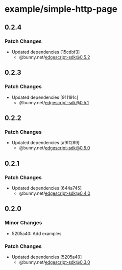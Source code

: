 # example/simple-http-page

## 0.2.4

### Patch Changes

- Updated dependencies [15cdbf3]
  - @bunny.net/edgescript-sdk@0.5.2

## 0.2.3

### Patch Changes

- Updated dependencies [911191c]
  - @bunny.net/edgescript-sdk@0.5.1

## 0.2.2

### Patch Changes

- Updated dependencies [a9ff289]
  - @bunny.net/edgescript-sdk@0.5.0

## 0.2.1

### Patch Changes

- Updated dependencies [644a745]
  - @bunny.net/edgescript-sdk@0.4.0

## 0.2.0

### Minor Changes

- 5205a40: Add examples

### Patch Changes

- Updated dependencies [5205a40]
  - @bunny.net/edgescript-sdk@0.3.0
